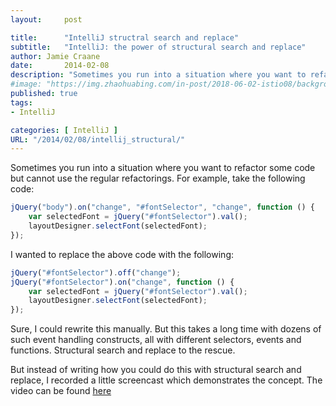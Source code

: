 ```yaml
---
layout:     post

title:      "IntelliJ structral search and replace"
subtitle:   "IntelliJ: the power of structural search and replace"
author: Jamie Craane
date:       2014-02-08
description: "Sometimes you run into a situation where you want to refactor some code but"
#image: "https://img.zhaohuabing.com/in-post/2018-06-02-istio08/background.jpg"
published: true
tags:
- IntelliJ

categories: [ IntelliJ ]
URL: "/2014/02/08/intellij_structural/"
---
```


Sometimes you run into a situation where you want to refactor some code but cannot use the regular refactorings. For example, take the following code:
```javascript
jQuery("body").on("change", "#fontSelector", "change", function () {
    var selectedFont = jQuery("#fontSelector").val();
    layoutDesigner.selectFont(selectedFont);
});
```
I wanted to replace the above code with the following:
```javascript
jQuery("#fontSelector").off("change");
jQuery("#fontSelector").on("change", function () {
    var selectedFont = jQuery("#fontSelector").val();
    layoutDesigner.selectFont(selectedFont);
});
```
Sure, I could rewrite this manually. But this takes a long time with dozens of such event handling constructs, all with different selectors, events and functions. Structural search and replace to the rescue.

But instead of writing how you could do this with structural search and replace, I recorded a little screencast which demonstrates the concept. The video can be found [here](https://www.youtube.com/watch?v=Jb-YNgDClKg)
